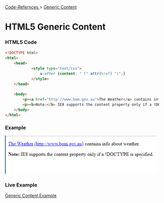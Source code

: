 [Code-Refernces ](https://samuelmeddows.github.io/code-reference/") >
[ Generic Content](https://samuelmeddows.github.io/code-reference/HTML5/GenericContent "Generic Content")
# HTML5 Generic Content

### HTML5 Code


```html
<!DOCTYPE html>
<html>
	<head>
        	<style type="text/css">
        		a:after {content: " (" attr(href) ")";}
        	</style>
	</head>

	<body>
		<p><a href="http://www.bom.gov.au">The Weather</a> contains info about weather.</p>
		<p><b>Note:</b> IE8 supports the content property only if a !DOCTYPE is specified.</p>
	</body>
</html>
```



### Example


<img src="screenshots/GenericContent1.PNG" alt="Example">

### Live Example
[Generic Content Example](https://html5-css-javascript-examples.azurewebsites.net/HTML5/GenericContent.html "Generic Content Example")

